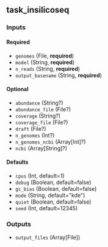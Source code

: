
## task_insilicoseq

### Inputs

#### Required

  * `genomes` (File, **required**)
  * `model` (String, **required**)
  * `n_reads` (String, **required**)
  * `output_basename` (String, **required**)

#### Optional

  * `abundance` (String?)
  * `abundance_file` (File?)
  * `coverage` (String?)
  * `coverage_file` (File?)
  * `draft` (File?)
  * `n_genomes` (Int?)
  * `n_genomes_ncbi` (Array[Int]?)
  * `ncbi` (Array[String]?)

#### Defaults

  * `cpus` (Int, default=1)
  * `debug` (Boolean, default=false)
  * `gc_bias` (Boolean, default=false)
  * `mode` (String, default="kde")
  * `quiet` (Boolean, default=false)
  * `seed` (Int, default=12345)

### Outputs

  * `output_files` (Array[File])

